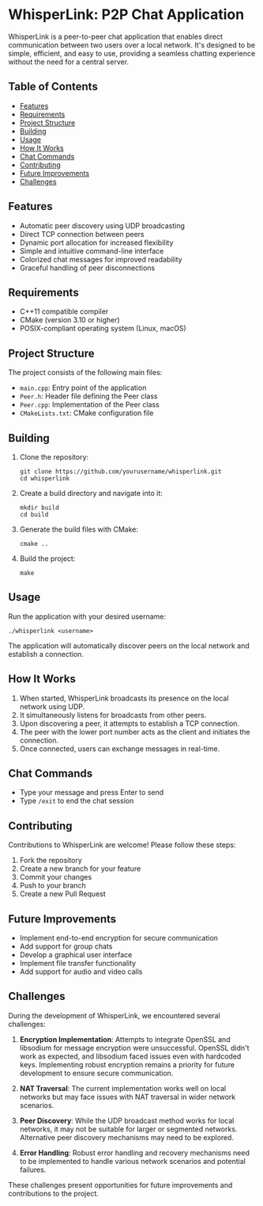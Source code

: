 # WhisperLink: P2P Chat Application

WhisperLink is a peer-to-peer chat application that enables direct communication between two users over a local network. It's designed to be simple, efficient, and easy to use, providing a seamless chatting experience without the need for a central server.

## Table of Contents

- [Features](#features)
- [Requirements](#requirements)
- [Project Structure](#project-structure)
- [Building](#building)
- [Usage](#usage)
- [How It Works](#how-it-works)
- [Chat Commands](#chat-commands)
- [Contributing](#contributing)
- [Future Improvements](#future-improvements)
- [Challenges](#challenges)

## Features

- Automatic peer discovery using UDP broadcasting
- Direct TCP connection between peers
- Dynamic port allocation for increased flexibility
- Simple and intuitive command-line interface
- Colorized chat messages for improved readability
- Graceful handling of peer disconnections

## Requirements

- C++11 compatible compiler
- CMake (version 3.10 or higher)
- POSIX-compliant operating system (Linux, macOS)

## Project Structure

The project consists of the following main files:

- `main.cpp`: Entry point of the application
- `Peer.h`: Header file defining the Peer class
- `Peer.cpp`: Implementation of the Peer class
- `CMakeLists.txt`: CMake configuration file

## Building

1. Clone the repository:
   ```
   git clone https://github.com/yourusername/whisperlink.git
   cd whisperlink
   ```

2. Create a build directory and navigate into it:
   ```
   mkdir build
   cd build
   ```

3. Generate the build files with CMake:
   ```
   cmake ..
   ```

4. Build the project:
   ```
   make
   ```

## Usage

Run the application with your desired username:

```
./whisperlink <username>
```

The application will automatically discover peers on the local network and establish a connection.

## How It Works

1. When started, WhisperLink broadcasts its presence on the local network using UDP.
2. It simultaneously listens for broadcasts from other peers.
3. Upon discovering a peer, it attempts to establish a TCP connection.
4. The peer with the lower port number acts as the client and initiates the connection.
5. Once connected, users can exchange messages in real-time.

## Chat Commands

- Type your message and press Enter to send
- Type `/exit` to end the chat session

## Contributing

Contributions to WhisperLink are welcome! Please follow these steps:

1. Fork the repository
2. Create a new branch for your feature
3. Commit your changes
4. Push to your branch
5. Create a new Pull Request

## Future Improvements

- Implement end-to-end encryption for secure communication
- Add support for group chats
- Develop a graphical user interface
- Implement file transfer functionality
- Add support for audio and video calls

## Challenges

During the development of WhisperLink, we encountered several challenges:

1. **Encryption Implementation**: Attempts to integrate OpenSSL and libsodium for message encryption were unsuccessful. OpenSSL didn't work as expected, and libsodium faced issues even with hardcoded keys. Implementing robust encryption remains a priority for future development to ensure secure communication.

2. **NAT Traversal**: The current implementation works well on local networks but may face issues with NAT traversal in wider network scenarios.

3. **Peer Discovery**: While the UDP broadcast method works for local networks, it may not be suitable for larger or segmented networks. Alternative peer discovery mechanisms may need to be explored.

4. **Error Handling**: Robust error handling and recovery mechanisms need to be implemented to handle various network scenarios and potential failures.

These challenges present opportunities for future improvements and contributions to the project.